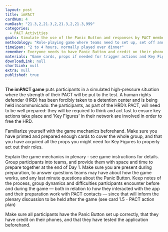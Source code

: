 ```yaml
---
layout: post
title: imPACT
cardNum: 4
numDash: "21.3,2,21.3,2,21.3,2,21.3,999"
categories: 
  - PACT Activities
goals: Simulate the use of the Panic Button and responses by PACT members.
methodology: "Role-playing game where teams need to set up, set off and respond to the Panic Button."
timeSpan: "2 to 4 hours, normally played over dinner"
remember: Everyone needs to have Panic Button and credit on their phones.
materials: "Game cards, props if needed for trigger actions and Key Figures"
downloadLink: null
shortLink: null
extra: null
published: true
---
```


**The imPACT game** puts participants in a simulated high-pressure situation where the strength of their PACT will be put to the test. A human rights defender (HRD) has been forcibly taken to a detention center and is being held incommunicado: the participants, as part of the HRD’s PACT, will need to be well prepared: they will be required to think and act fast to ensure key actions take place and 'Key Figures' in their network are involved in order to free the HRD.

Familiarize yourself with the game mechanics beforehand. Make sure you have printed and prepared enough cards to cover the whole group, and that you have acquired all the props you might need for Key Figures to properly act out their roles.

Explain the game mechanics in plenary - see game instructions for details. Group participants into teams, and provide them with space and time to prepare together at the end of Day 1. Make sure you are present during preparation, to answer questions teams may have about how the game works, and any last minute questions about the Panic Button. Keep notes of the process, group dynamics and difficulties participants encounter before and during the game — both in relation to how they interacted with the app and their preparation work with PACT contacts — since that will inform the plenary discussion to be held after the game (see card 1.5 - PACT action plan)

Make sure all participants have the Panic Button set up correctly, that they have credit on their phones, and that they have tested the application beforehand.
